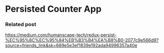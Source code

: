 # Persisted Counter App

### Related post
https://medium.com/humanscape-tech/redux-persist-%EC%95%8C%EC%95%84%EB%B3%B4%EA%B8%B0-2077c9e566d9?source=friends_link&sk=689e5e3ef1839e192ada94996357a40e
